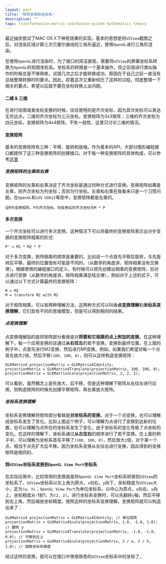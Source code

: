 ```yaml
---
layout: post
title: "矩阵变换和坐标系"
description: ""
tags: transformation-matrix coordinate-system mathematics theory
---
```


最近抽空尝试了MAC OS X下神奇效果的实现，基本的思想是将`UIView`截图之后，对渲染区域计算三次贝塞尔曲线的三角形逼近，使用`OpenGL`进行三角形渲染。

在使用`OpenGL`进行渲染时，为了接口的简洁直观，需要将`UIView`的屏幕坐标系转换为`OpenGL`的视图坐标系。坐标系的转换是一个基本操作，但之前我进行类似操作的时候总是不够熟练，试错几次之后才能转换成功，原因在于自己之前一直没有总结整理转换时的要点。因此，趁着这次又重新经历了这样的过程，彻底整理一下相关的要点，希望以后就不要在坐标转换上出问题。

<!-- brief-remark -->

#### 二维 & 三维

在进行绘图或者坐标变换的时候，往往使用的是齐次坐标，因为其次坐标可以表达无穷远点。二维的齐次坐标为三元坐标，变换矩阵为3x3矩阵；三维的齐次坐标为四元坐标，变换矩阵为4x4矩阵。不失一般性，这里只讨论三维的情况。

#### 变换矩阵

基本的变换矩阵有三种：平移、旋转和放缩。作为基本的API，大部分图形编程接口都提供了这三种变换矩阵的创建接口。对于每一种变换矩阵的具体构成，可以参考[这里](https://en.wikipedia.org/wiki/Transformation_matrix)

##### 变换矩阵的左乘和右乘

变换矩阵的左乘和右乘决定了齐次坐标是通过何种方式进行变换。变换矩阵如果是左乘，则齐次坐标为列坐标；否则为行坐标。左乘和右乘在我看来只是一个习惯问题。在`OpenGL`和`iOS UIKit`等库中，变换矩阵都是左乘的。

    设M为变换矩阵，P为齐次坐标，则变换后的齐次坐标为M * P

#### 多次变换

一个齐次坐标可以进行多次变换，这种情况下可以将最终的变换矩阵表示出分步变换的变换矩阵相乘的形式:
    
    P' = M1 * M2 * P

对于多次变换，矩阵相乘的顺序是重要的，比如说一个点首先平移后旋转，与先旋转后平移，最终的位置很有可能是不同的，（从数学的角度讲，矩阵相乘没有交换律）。根据使用的编程接口的定义，有时候可以预先创建出相乘的变换矩阵，后对点进行变换（从数学的角度讲，矩阵相乘满足结合律），例如对于上述的式子，可以通过以下方式计算最终的变换矩阵：
    
    M = M2
    M = transform M2 with M1

对于矩阵相乘，可以有两种理解方法，这两种方式可以叫做**点变换理解**和**坐标系变换理解**，它们具有不同的思维模型，但是可以得到相同的结果。

##### 点变换理解

点变换理解指的是将矩阵部分看做是对**将要和它相乘的点上附加的变换**。在这种理解下，每一个应用变换的店通过**从右往左**的若干变换，变换到最终位置，在上面的例子中，点首先进行M2变换，然后进行M1变换。例如，如果我们希望对每一个点首先放大`2`倍，然后平移`(100, 100, 0)`，则可以这样构造变换矩阵：

    GLKMatrix4 projectionMatrix = GLKMatrix4Identity;
    projectionMatrix = GLKMatrix4Translate(projectionMatrix, 100, 100, 0);
    projectionMatrix = GLKMatrixScale(projectionMatrix, 2, 2, 2);

可以看到，虽然概念上是先放大，后平移，但是这种理解下矩阵从右往左进行应用，则构造矩阵的时候先创建平移矩阵，再右乘放大矩阵。


##### 坐标系变换理解

坐标系变换理解将矩阵部分看做是**对坐标系的变换**。对于一个点变换，也可以理解成坐标系发生了变化。比如上面这个例子，可以理解为点进行了变换到达新的位置，也可以理解为点所在的坐标系发生了变化，由于坐标系的变化导致了点坐标的变化。在这样的理解下，坐标系通过**从左往右**的顺序进行了若干变换。在上面的例子中，可以理解为坐标系首先平移了`(100, 100, 0)`，然后放大`2`倍，对于某一个点，相当于点先扩大后平移。因为坐标系变换从左往右进行变换，因此得到的变换矩阵是相同的。

#### 将`UIView`坐标系变换到`OpenGL View Port`坐标系

在实际应用中，比较常用的变换就是将`OpenGL View Port`坐标系转换到`UIView`的坐标系了。`UIView`坐标系以左上角为原点，`x`向右，`y`向下，坐标精度为`UIView`大小，定为`(w, h)`；`OpenGL View Port`为单位坐标系，以中心为原点，`x`向右，`y`向上，坐标精度从-1到1，为`(2, 2)`。进行坐标系变换时，可以先翻转`y`轴，然后平移到左上角，然后缩放坐标精度。按照这样的坐标系变换理解，变换矩阵就可以构造出来了：

    GLKMatrix4 projectionMatrix = GLKMatrix4Identity; // 单位矩阵
    projectionMatrix = GLKMatrix4Scale(projectionMatrix, 1.0, -1.0, 1.0); // 翻转 y
    projectionMatrix = GLKMatrix4Translate(projectionMatrix, -1.0, -1.0, 0.0); // 平移到左上
    projectionMatrix = GLKMatrix4Scale(projectionMatrix, 2 / w, 2 / h, 1.0); // 缩放坐标系精度

经过这样的变换，就可以在接口中使用熟悉的`UIView`坐标系中的坐标了。













